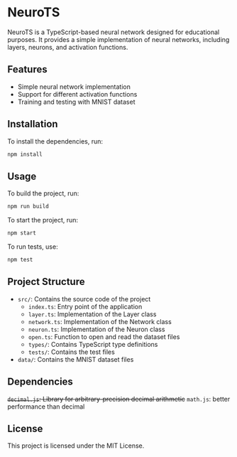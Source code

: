 # NeuroTS

NeuroTS is a TypeScript-based neural network designed for educational purposes. It provides a simple implementation of neural networks, including layers, neurons, and activation functions.

## Features

- Simple neural network implementation
- Support for different activation functions
- Training and testing with MNIST dataset

## Installation

To install the dependencies, run:

```sh
npm install
```

## Usage

To build the project, run:

```sh
npm run build
```

To start the project, run:

```sh
npm start
```

To run tests, use:

```sh
npm test
```

## Project Structure

- `src/`: Contains the source code of the project
  - `index.ts`: Entry point of the application
  - `layer.ts`: Implementation of the Layer class
  - `network.ts`: Implementation of the Network class
  - `neuron.ts`: Implementation of the Neuron class
  - `open.ts`: Function to open and read the dataset files
  - `types/`: Contains TypeScript type definitions
  - `tests/`: Contains the test files
- `data/`: Contains the MNIST dataset files

## Dependencies

~~`decimal.js`: Library for arbitrary-precision decimal arithmetic~~
`math.js`: better performance than decimal

## License

This project is licensed under the MIT License.

